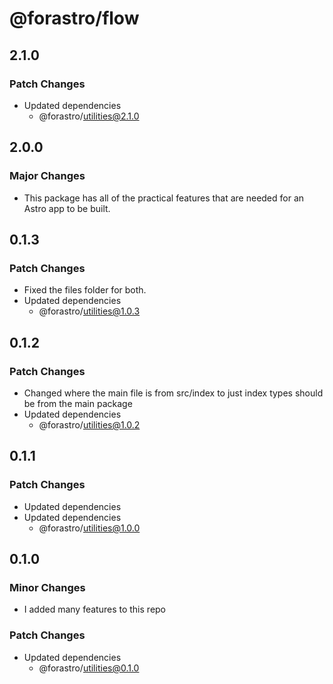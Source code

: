 # @forastro/flow

## 2.1.0

### Patch Changes

- Updated dependencies
  - @forastro/utilities@2.1.0

## 2.0.0

### Major Changes

- This package has all of the practical features that are needed for an Astro app to be built.

## 0.1.3

### Patch Changes

- Fixed the files folder for both.
- Updated dependencies
  - @forastro/utilities@1.0.3

## 0.1.2

### Patch Changes

- Changed where the main file is from src/index to just index types should be from the main package
- Updated dependencies
  - @forastro/utilities@1.0.2

## 0.1.1

### Patch Changes

- Updated dependencies
- Updated dependencies
  - @forastro/utilities@1.0.0

## 0.1.0

### Minor Changes

- I added many features to this repo

### Patch Changes

- Updated dependencies
  - @forastro/utilities@0.1.0

